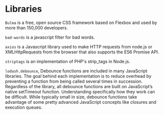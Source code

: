 # Libraries

`Bulma` is a free, open source CSS framework based on Flexbox and used by more than 150,000 developers.

`bad-words` is a javascript filter for bad words.

`axios` is a Javascript library used to make HTTP requests from node.js or XMLHttpRequests from the browser that also supports the ES6 Promise API.

`striptags` is an implementation of PHP's strip_tags in Node.js.

`lodash.debounce`, Debounce functions are included in many JavaScript libraries. The goal behind each implementation is to reduce overhead by preventing a function from being called several times in succession. Regardless of the library, all debounce functions are built on JavaScript’s native setTimeout function. Understanding specifically how they work can be difficult. While typically small in size, debounce functions take advantage of some pretty advanced JavaScript concepts like closures and execution queues.
